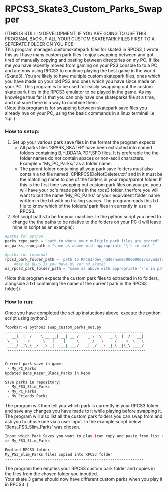 #  RPCS3_Skate3_Custom_Parks_Swapper
(!THIS IS STILL IN DEVELOPMENT, IF YOU ARE GOING TO USE THIS PROGRAM, BACKUP ALL YOUR CUSTOM SKATEPARK FILES FIRST TO A SEPERATE FOLDER ON YOU PC!)\
This program manages customskatepark files for skate3 in RPCS3, I wrote this as I have many custom park files I enjoy swapping between and got tired of manually copying and pasting between directories on my PC.
If like me you have recently moved from gaming on your PS3 console to to a PC and are now using RPCS3 to continue playing the best game in the world (Skate3). You are likely to have multiple custom skatepark files, ones which you have made on your old PS3 and ones which you have since made on your PC. This program is to be used for easily swapping out the custom skate park files in the RPCS3 emulator to be played in the game. As my knowlege thus far is that you can only have one skateparks file at a time, and not sure there is a way to combine them.\
(Note this program is for swapping between skatepark save files you already hve on your PC, using the basic commands in a linux terminal i.e 'cp'.)

### How to setup:

1) Set up your various park save files in the format the program expects
    - All parks files 'SPARK_SKATER' have been extracted into named folders containing B,H,DDATA,PDF,SFO files. It is preferable the the folder names do not contain spaces or non-ascii characters. Example = 'My_PC_Parks/' as a folder name.
    - The parent folder containing all your park save folders must also contain a txt file named 'CPIRPCS(DoNotDelete).txt' and in it must be the matching name to one of the folders in your repo/parent folder. If this is the first time swapping out custom park files on your pc, yoou will have your pc's made parks in the rpcs3 folder, therfore you will want to put the name 'My_PC_Parks' or your equivalent folder name written in the txt with no trailing spaces. The program reads this txt file to know which of the folders/ park files in currently in use in RPCS3.
2) Set script paths to be for your machine. In the python script you need to change the the paths to be relative to the folders on your PC (I will leave mine in script as an example):

```python
#paths for python
parks_repo_path = "path to where your multiple park files are stored"
os_parks_repo_path = "same as above with appropriate '\'s in path "

#paths for terminal
rpcs3_park_folder_path = 'path to RPCS3/dev_hdd0/home/00000001/savedata/BLES00760-SPARK_SKATER/'
    #may be BLUS is you have US ver of skate3
os_rpcs3_park_folder_path = "same as above with appropriate '\'s in path "
```
(Note this program expects the custom park files to extracted in to folders, alongside a txt containing the name of the current park in the RPCS3 folder)\

### How to run:
Once you have completed the set up instuctions above, execute the python script using python3:
```bash
foo@bar:~$ python3 swap_custom_parks_out.py
--------------------------------------------------------------
   __|  |  /    \ __ __| __| __ /    _ \  \    _ \  |  /   __|
 \__ \  . <    _ \   |   _|   _ \    __/ _ \     /  . <  \__ \
 ____/ _|\_\ _/  _\ _|  ___| ___/   _| _/  _\ _|_\ _|\_\ ____/
 --------------------------------------------------------------


Current park save in game:
 - My_PC_Parks
Updated Bens_Razer_Blade_Parks in Repo

Save parks in repository:
 - My_PS3_Slim_Parks
 - My_PC_Parks
 - My_Friends_Parks
```
The program will then tell you which park is currently in your RPCS3 folder and save any changes you have made to it while playing before swapping it. The program will also list all the custom park folders you can swap from and ask you to chose one via a user input. In the example script below 'Bens_PS3_Slim_Parks' was chosen.
```bash
Input which Park_Saves you want to play (can copy and paste from list above):
>> My_PS3_Slim_Parks

Emptied RPCS3 folder
My_PS3_Slim_Parks files copied into RPCS3 folder
--------------------------------------------------------------
```
The program then empties your RPCS3 custom park folder and copies in the files from the chosen folder you inputted.\
Your skate 3 game should now have different custom parks when you play it in RPCS3 :)